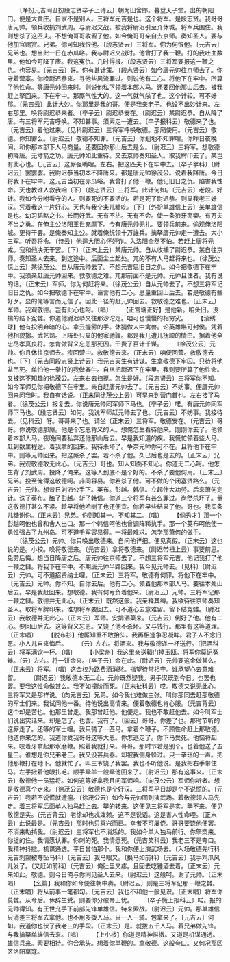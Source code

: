 <!-- { "loadSidebar": true } -->
　　〔净扮元吉同丑扮段志贤卒子上诗云〕朝为田舍郎。暮登天子堂。出的朝阳门。便是大黄庄。自家不是别人。三将军元吉是也。这个将军。是段志贤。我哥哥唐元帅。领兵收捕刘武周。与尉迟交战。被我将尉迟引至介休城。将军兵围住。我则想杀了这匹夫。不想俺哥哥收留了他。如今俺哥哥亲自去京师。奏知圣人。要与他加官赐赏。兄弟。你可知我恨他。〔段志贤云〕三将军。你为何恨他。〔元吉云〕兄弟也。想当此一日在赤瓜峪。我与尉迟交战时。他曾打了我一鞭。打的我吐血数里。他如今可降了唐。我这寃仇。几时得报。〔段志贤云〕三将军要报这一鞭之仇。也容易。〔元吉云〕哥。你有甚计策。〔段志贤云〕如今唐元帅往京师去了。你守着营寨。你唤尉迟恭来。寻他些风流罪过。则说他有二心。将他下在牢中。所算了他性命。等唐元帅回来时。则说他私下领着本部人马。还要回他那山后去。被我赶上拏回来。下在牢中。那厮气性大的。这一气就气杀了也。这个计较。可不好那。〔元吉云〕此计大妙。你那里是我的哥。便是我亲老子。也设不出妙计来。左右那里。唤将尉迟恭来者。〔卒子云〕尉迟恭安在。〔尉迟云〕某尉迟恭。自从降了唐。有三将军元吉呼唤。不知甚事。须索走一遭去。〔卒子报科云〕敬德来了也。〔元吉云〕着他过来。〔见科尉迟云〕三将军呼唤敬德。那厢使用。〔元吉云〕敬德。你知罪么。〔尉迟云〕敬德不知罪。〔元吉云〕你刬地不知罪哩。你昨日夜晚间。和你那本部下人马商量。还要回你那山后去是么。〔尉迟云〕三将军。想敬德初降唐。无寸箭之功。唐元帅如此重待。又去京师奏知圣人。取我牌印去了。某岂有此心也。〔元吉云〕这厮强嘴哩。左右。把这匹夫下在牢中去。〔卒子拏科〕〔尉迟云〕罢罢罢。我尉迟恭当初本不降唐来。都是唐元帅徐茂公。说着我降唐。今日将我下在牢中。这元吉当初在赤瓜峪。我曾打了他一鞭。他记旧日之仇。陷害我性命。天也教谁人救我咱〔下〕〔段志贤云〕三将军。此计何如。〔元吉云〕老段。好计。我如今分咐看守的人。则要死的不要活的。若是死了尉迟恭。则显我老三好汉。凭着我这一片好心。天也与我个条儿糖吃。〔下〕〔外扮单雄信上云〕某单雄信是也。幼习韬略之书。长而好武。无有不拈。无有不会。使一条狼牙枣槊。有万夫不当之勇。在俺主公洛阳王世充麾下。今有唐元帅无礼。要领兵前来。偷观俺洛阳城。更待干罢。是俺奏知主公。就着俺统领十万雄兵。擒拏唐元帅走一遭去。大小三军。听吾将令。〔诗云〕他逞大胆心怀奸诈。入洛阳全然不怕。若赶上唐将元戎。我和他决无干罢。〔下〕〔正末上云〕某唐元帅。自从收捕了尉迟恭。某自往京师。奏知圣人去来。到这途中。后面尘土起处。兀的不有人马赶将来也。〔徐茂公慌上云〕某徐茂公。自从唐元帅去了。不想元吉思旧日之仇。如今把敬德下在牢中。我须亲赶唐元帅回来。救敬德之难。兀那前面不是元帅。元帅且住者。我有说的话。〔正末云〕军师。你为何赶将来。〔徐茂公云〕自从元帅去了。不想三将军记旧日之仇。如今把敬德下在牢中。诬言他有二心。思量重回山后去。若是敬德有些好歹。显的俺等言而无信了。因此一径的赶元帅回去。救敬德之难也。〔正末云〕军师。我观敬德。岂有此心也呵。〔唱〕
　　【正宫端正好】是他新。咱头旧。没揣的结下寃雠。你道他尉迟恭又往那沙沱走。咱可也慢慢的相穷究。
　　【滚绣球】他有投明弃暗的心。拿云握雾的手。休猜做人中禽兽。论英雄堪可封侯。凭着他相貌搊。武艺熟。上阵处只显的他家驰骤。都是我几遭儿抚顺的情由。据着他全忠尽孝真良将。怎肯做背义忘恩那死囚。干费了百计千谋。
　　〔徐茂公云〕元帅。你且休往京师去。疾回营中。救敬德去来。〔正末云〕咱便回营。救敬德去也。〔下〕〔元吉同段志贤上诗云〕我元吉天生有计谋。生拿敬德下牢囚。只待将他盆吊死。单怕他一拳打的我做春牛。自从把尉迟下在牢里。我则要所算了他性命。又被这不知趣的徐茂公。左来右去扫搅。怎生是好。〔段志贤云〕三将军你不知。如今军师见你把敬德下在牢里。亲自赶唐元帅去了。〔元吉云〕不妨事。便唐元帅回来问我时。我自有话说。〔正末同徐茂公上云〕可早来到营门首也。左右接了马者。〔徐茂公云〕报复去。你说唐元帅同军师下马也。〔卒子云〕喏。有唐元帅同军师下马也。〔段志贤云〕如何。我说军师赶元帅去了也。〔元吉云〕不妨事。我接待去。〔见科云〕呀。哥哥来了也。请坐〔正末云〕三将军。敬德安在。〔元吉云〕哥哥。你说敬德那厮。他是个忘恩背义的人。想俺怎生看待他来。刚刚你去了。他领着本部人马。夜晚间要私奔还他那山后去。早是我知道的疾。我慌忙领着些人马。赶到数里程途。着我拿的回来。我待杀坏了。争奈元帅你可不在。且将他下在牢中。则等元帅回来。把这厮杀了罢。若不杀了他。久已后也是去的。〔正末云〕兄弟。我观敬德敢无此心。〔元吉云〕哥也。知人知面不知心。你道无二心呵。他怎生背了刘武周。投降了俺来。这等人到底不是个好的。不杀了要他何用。〔正末云〕兄弟。投至俺得这敬德呵。非同容易。你若杀了他。可不做的个闭塞贤路么。〔元吉云〕元帅。想昔日刘沛公手下。英布。彭越。韩信。立起什大功劳。后来萧何定计。诛了英布。醢了彭越。斩了韩信。你道三个将军有甚么罪过。尚然杀坏了。量这敬德打甚么不紧。趁早将他哈喇了也还便宜。你若早些结果了他。哥也。我买条儿糖谢你。〔正末云〕兄弟。你则知其一。不知其二。〔唱〕
　　【倘秀才】那一个彭越呵他也曾和舍人出口。那一个韩信呵他也曾调阵豨执手。那一个英布呵他使一勇性强占了九州岛。可不道千军容易得。一将最难求。怎学那萧何的做手。
　　〔徐茂公云〕元帅。你只唤出敬德来。自问他详细。便见真假。〔正末云〕这也说的是。小校。唤将敬德来。〔元吉云〕拿将敬德来。〔尉迟带杻上云〕事要前思。免劳后悔。想当日降唐之后。唐元帅往京师去了。不想三将军元吉。他记我打了他一鞭之雠。将我下在牢中。不期唐元帅半路回来。我今见元帅去。〔见科〕〔尉迟云〕元帅。可不道招贤纳士哩。〔正未云〕三将军。敬德有何罪。将他下在牢中。〔元吉云〕元帅。你不知。自你去后。他有二心。领着他那本部人马。要往本处山后去。早是我赶回来。想敬德。我有何亏负着他来。〔尉迟云〕元帅。三将军记那一鞭之雠。敬德并无此心。〔正末云〕既然这般。我亲释其缚。我欲待往京师奏知圣人。取将军牌印来。谁想将军要回去。可不道心去意难留。留下结冤雠。〔尉迟云〕我敬德并无此心。〔正末云〕军师。安排酒菓来。〔元吉云〕倒好了他。他有二心。要回山后去。这等背义忘恩。又饶了他不杀坏。又与饯行。那里有这等道理。〔正末唱〕
　　【脱布衫】他厮知重不敢抬头。我再相逢争忍凝眸。君子人不念旧恶。小人儿自来悔后。
　　〔云〕左右。将酒来。我与敬德递一杯送行。〔把酒科云〕将军满饮一杯。〔唱〕
　　【小梁州】我这里亲送辕门捧玉瓯。将军你莫记冤雠。〔云〕左右。将一饼金来。〔卒子云〕金在此。〔尉迟云〕元帅要这金做甚么。〔正末云〕将军。〔唱〕这金权为路费酒消愁。指望待常相守。谁承望心去意难留。
　　〔尉迟云〕我敬德本无二心。元帅既然疑我。男子汉既到今日。也罢也罢。要我这性命做甚么。我不如撞阶而死。〔正末扯科云〕哎。敬德又说无此心。三将军又是那样说。〔向元吉云〕兄弟。如今我也难做主张。叫你那同去赶那敬德的军士们来。我试问他一番。待他说出高情来。便着敬德也肯心服。〔元吉背云〕这个却是苦也。他那里曾走。我那曾赶他。他便走。我也不敢赶他去。如今叫军士们说出实话来。却是怎了。也罢。我有了。〔回云〕哥哥。你差了也。那时节听的这厮走了。还等的军士哩。我只骑了一匹马。拿着个鞭子。不顾性命赶上那敬德。他道你来怎的。我道你受我哥哥这等大恩。你怎逃走了。你下马受死。他恼将起来。咬着牙拿起那水磨鞭。照着我就打来。哥哥。那时节若是别个。也着他送了五星三。谁想是你兄弟老三。我又没甚兵器。却被我侧身躲过。只一拳珰的一声。把他那鞭打在地下。他就忙了。叫三爷饶了我罢。我也不听他说。是我把右手带住马。左手揪着他眼扎毛。顺手牵羊一般牵他回来了。〔尉迟云〕那有这事来。〔正末云〕敬德他一员猛将。如何这等好拿我且问军师咱。〔向茂公云〕军师你听者。想是敬德真个走来。〔徐茂公云〕敬德也是个好汉。三将军平日却是个不说慌的。〔元吉云〕我若不说慌就遭瘟。〔徐茂公云〕如今与元帅同到演武场。着敬德领人马先走。着三将军后面单人独马赶上去。拏的转来。这便见三将军是实。拏不来。便见敬德是实。〔元吉背云〕老徐却也忒泼赖。这不是说话。这是害人性命哩。〔正末云〕此说最是。〔元吉云〕那时也只乘兴而已。幸者不可屡侥。哥哥要饶他便罢。不消来勒掯我。〔尉迟云〕三将军也不消恁的。我如今单人独马前行。你拏槊来。你捉的住。我情愿认罪。你刺的死。我情愿死。〔元吉笑科云〕我老三不是夸口。我精神抖擞。机谋通透。平日曾怕那个。我和你便上演武场去。〔入场敬德先行科元吉刺槊被夺坠马科〕〔元吉云〕我马眼叉。〔换马如前科〕〔元吉云〕我手鸡爪风儿发了。〔又赶如前科〕〔元吉云〕俺肚里又疼。且回去吃锺酒去着。〔正末云〕元来如此。敬德。则今日俺与你同见圣人去来。〔尉迟云〕这般呵。谢了元帅。〔正末唱〕
　　【幺篇】我和你如今便往朝中奏。〔尉迟云〕则是三将军记那一鞭之雠。〔正末唱〕将从前事一笔都勾。〔元吉云〕我也不和他一般见识。〔正末唱〕将军你莫雠。从今后。休辞生受。则要你分破帝王忧。
　　〔卒子慌上报科云〕喏。报的元帅得知。有王世充手下前部先锋单雄信。特来索战。〔尉迟云〕元帅。那单雄信只消差三将军去拿他。也不用多拨人马。只一人一骑。包拿来了。〔元吉云〕何如。我道你也伏了我老三的手段。〔正末云〕是。就拨五千人马。着兄弟做先锋。与我擒拏单雄信去来。〔唱〕
　　【上小楼】你道是精神抖擞。又道是机谋通透。雄信兵来。索要相持。你合承头。想着你单鞭的。拿敬德。这般夸口。又何况那区区洛阳草寇。
